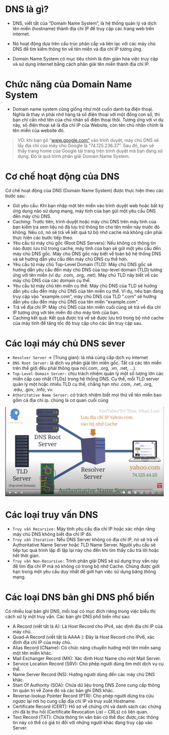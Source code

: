 # DNS là gì?

- DNS, viết tắt của “Domain Name System”, là hệ thống quản lý và dịch tên miền (hostname) thành địa chỉ IP để truy cập các trang web trên internet. 

- Nó hoạt động dựa trên cấu trúc phân cấp và liên lạc với các máy chủ DNS để tìm kiếm thông tin về tên miền và địa chỉ IP tương ứng.

- Domain Name System có mục tiêu chính là đơn giản hóa việc truy cập và sử dụng internet bằng cách phân giải tên miền thành địa chỉ IP.

# Chức năng của Domain Name System

- Domain name system cũng giống như một cuốn danh bạ điện thoại. Nghĩa là thay vì phải nhớ hàng tá số điện thoại với một đống con số, thì bạn chỉ cần nhớ tên của chủ nhân số điện thoại thôi. Tương ứng với ví dụ này, số điện thoại sẽ là địa chỉ IP của Website, còn tên chủ nhân chính là tên miền của website đó.

> VD: khi bạn gõ “www.google.com” vào trình duyệt, máy chủ DNS sẽ lấy địa chỉ của máy chủ Google là “74.125.236.37”. Sau đó, bạn sẽ thấy trang home của Google tải trang trên trình duyệt mà bạn đang sử dụng. Đó là quá trình phân giải Domain Name System.

# Cơ chế hoạt động của DNS

Cơ chế hoạt động của DNS (Domain Name System) được thực hiện theo các bước sau:

- Gửi yêu cầu: Khi bạn nhập một tên miền vào trình duyệt web hoặc bất kỳ ứng dụng nào sử dụng mạng, máy tính của bạn gửi một yêu cầu DNS đến máy chủ DNS.
- Caching: Trước tiên, trình duyệt hoặc máy chủ DNS trên máy tính của bạn kiểm tra xem liệu nó đã lưu trữ thông tin cho tên miền này trước đó không. Nếu có, nó sẽ trả về kết quả từ bộ nhớ cache mà không cần phải thực hiện các bước tiếp theo.
- Yêu cầu từ máy chủ gốc (Root DNS Servers): Nếu không có thông tin nào được lưu trữ trong cache, máy tính của bạn sẽ gửi một yêu cầu đến máy chủ DNS gốc. Máy chủ DNS gốc này biết về toàn bộ hệ thống DNS và sẽ hướng dẫn yêu cầu đến máy chủ DNS cụ thể hơn.
- Yêu cầu từ máy chủ Top-Level Domain (TLD): Máy chủ DNS gốc sẽ hướng dẫn yêu cầu đến máy chủ DNS của top-level domain (TLD) tương ứng với tên miền (ví dụ: .com, .org, .net). Máy chủ TLD này biết về các máy chủ DNS của các domain cụ thể.
- Yêu cầu từ máy chủ tên miền cụ thể: Máy chủ DNS của TLD sẽ hướng dẫn yêu cầu đến máy chủ DNS của tên miền cụ thể. Ví dụ, nếu bạn đang truy cập vào "example.com", máy chủ DNS của TLD ".com" sẽ hướng dẫn yêu cầu đến máy chủ DNS của tên miền "example.com".
- Trả về địa chỉ IP: Máy chủ DNS của tên miền cuối cùng sẽ trả về địa chỉ IP tương ứng với tên miền đó cho máy tính của bạn.
- Caching kết quả: Kết quả được trả về sẽ được lưu trữ trong bộ nhớ cache của máy tính để tăng tốc độ truy cập cho các lần truy cập sau.

# Các loại máy chủ DNS sever 
- `Resolver Server` -> (Trung gian): là nhà cùng cấp dịch vụ internet
- `DNS Root Server:` là dịch vụ phân giải tên miền gốc. Tất cả các tên miền trên thế giới đều phải thông qua nó(.com, .org, .vn, .net, ...). 
- `Top-Level-Domain Server:` chịu trách nhiệm quản lý một số lượng lớn các miền cấp cao nhất (TLDs) trong hệ thống DNS. Cụ thể, mỗi TLD server quản lý một hoặc nhiều TLD cụ thể, chẳng hạn như .com, .net, .org, .edu, .gov, .info, vv.
- `Athoritative Name Server:` có trách nhiệm biết mọi thứ về tên miền bao gồm cả địa chỉ ip. chúng là cơ quan cuối cùng

![alt text](img/dns.png)

# Các loại truy vấn DNS

- `Truy vấn Recursive:` Máy tính yêu cầu địa chỉ IP hoặc xác nhận rằng máy chủ DNS không biết địa chỉ IP đó.
- `Truy vấn Iterative:` Nếu DNS Server không có địa chỉ IP, nó sẽ trả về Authoritative Name Server hoặc TLD Name Server. Người yêu cầu sẽ tiếp tục quá trình lặp đi lặp lại này cho đến khi tìm thấy câu trả lời hoặc hết thời gian.
- `Truy vấn Non-Recursive:` Trình phân giải DNS sẽ sử dụng truy vấn này để tìm địa chỉ IP mà nó không có trong bộ nhớ Cache. Chúng được giới hạn trong một yêu cầu duy nhất để giới hạn việc sử dụng băng thông mạng.

# Các loại DNS bản ghi DNS phổ biến

Có nhiều loại bản ghi DNS, mỗi loại có mục đích riêng trong việc biểu thị cách xử lý một truy vấn. Các bản ghi DNS phổ biến như sau:

- A Record (viết tắt là A): Là Host Record cho IPv4, xác định địa chỉ IP của máy chủ.
- Quad-A Record (viết tắt là AAAA ): Đây là Host Record cho IPv6, xác định địa chỉ IP của máy chủ.
- Alias Record (CName): Có chức năng chuyển hướng một tên miền sang một tên miền khác.
- Mail Exchanger Record (MX): Xác định Host Name cho một Mail Server.
- Service Location Record (SRV): Cho phép người dùng tìm một dịch vụ cụ thể.
- Name Server Record (NS): Hướng người dùng đến các máy chủ DNS khác.
- Start Of Authority (SOA): Chứa dữ liệu trong DNS Zone cung cấp thông tin quản trị về Zone đó và các bản ghi DNS khác.
- Reverse-lookup Pointer Record (PTR): Cho phép người dùng tra cứu ngược lại nơi họ cung cấp địa chỉ IP và truy xuất Hostname.
- Certificate Record (CERT): Hồ sơ về chứng chỉ và danh sách các chứng chỉ đã bị thu hồi (Certificate Revocation List – CRLs) có liên quan.
- Text Record (TXT): Chứa thông tin văn bản có thể đọc được,các thông tin này có thể có giá trị đối với những người khác đang truy cập vào Server.